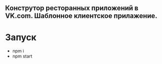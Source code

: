 ## Конструтор ресторанных приложений в VK.com. Шаблонное клиентское прилажение.

# Запуск
- npm i
- npm start
